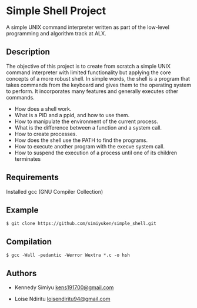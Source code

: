 # Simple Shell Project

A simple UNIX command interpreter written as part of the low-level programming and algorithm track at ALX.

## Description

The objective of this project is to create from scratch a simple UNIX command interpreter with limited functionality but applying the core concepts of a more robust shell. In simple words, the shell is a program that takes commands from the keyboard and gives them to the operating system to perform. It incorporates many features and generally executes other commands.

* How does a shell work.
* What is a PID and a ppid, and how to use them.
* How to manipulate the environment of the current process.
* What is the difference between a function and a system call.
* How to create processes.
* How does the shell use the PATH to find the programs.
* How to execute another program with the execve system call.
* How to suspend the execution of a process until one of its children terminates

## Requirements

Installed gcc (GNU Compiler Collection)

## Example

```
$ git clone https://github.com/simiyuken/simple_shell.git
```

## Compilation

```
$ gcc -Wall -pedantic -Werror Wextra *.c -o hsh
```

## Authors

* Kennedy Simiyu <kens191700@gmail.com>

* Loise Ndiritu <loisendiritu94@gmail.com>
